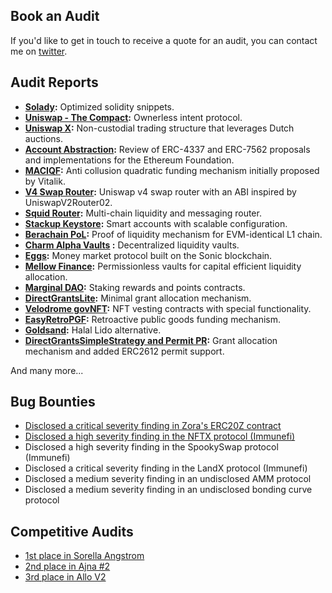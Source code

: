 ## Book an Audit

If you'd like to get in touch to receive a quote for an audit, you can contact me on [twitter](https://twitter.com/0xKaden).

## Audit Reports

- **[Solady](https://github.com/spearbit/portfolio/blob/master/pdfs/Solady-Coinbase-Spearbit-Security-Review-December-2024.pdf):** Optimized solidity snippets.
- **[Uniswap - The Compact](https://github.com/spearbit/portfolio/blob/master/pdfs/Uniswap-The-Compact-Spearbit-Security-Review-May-2025.pdf):** Ownerless intent protocol.
- **[Uniswap X](https://github.com/spearbit/portfolio/blob/master/pdfs/Uniswapx-Spearbit-Security-Review-July-2024.pdf):** Non-custodial trading structure that leverages Dutch auctions.
- **[Account Abstraction](https://github.com/eth-infinitism/account-abstraction/blob/develop/audits/SpearBit%20Account%20Abstraction%20Security%20Review%20-%20Mar%202025.pdf):** Review of ERC-4337 and ERC-7562 proposals and implementations for the Ethereum Foundation.
- **[MACIQF]( https://github.com/kadenzipfel/audit-portfolio/blob/main/reports/maciqf-audit-report-final.pdf ):** Anti collusion quadratic funding mechanism initially proposed by Vitalik.
- **[V4 Swap Router](https://github.com/kadenzipfel/audit-portfolio/blob/main/reports/v4-router-audit-final.pdf):** Uniswap v4 swap router with an ABI inspired by UniswapV2Router02.
- **[Squid Router]( https://github.com/kadenzipfel/audit-portfolio/blob/main/reports/squid-router-audit-report-final.pdf ):** Multi-chain liquidity and messaging router.
- **[Stackup Keystore](https://github.com/spearbit/portfolio/blob/master/pdfs/Stackup-Spearbit-Security-Review-July-2025.pdf):** Smart accounts with scalable configuration.
- **[Berachain PoL](https://github.com/spearbit/portfolio/blob/master/pdfs/Berachain-Pol-Spearbit-Security-Review-October-2024.pdf):** Proof of liquidity mechanism for EVM-identical  L1 chain.
- **[Charm Alpha Vaults](https://cantina.xyz/portfolio/8136772e-2dd4-443e-99c1-5f96011a972c) :** Decentralized liquidity vaults.
- **[Eggs](https://cantina.xyz/portfolio/eeda9a4d-2065-4ea6-a3f1-b22e36beef3c):** Money market protocol built on the Sonic blockchain.
- **[Mellow Finance]( https://cdn.cantina.xyz/reports/cantina_mellow_apr2024.pdf ):** Permissionless vaults for capital efficient liquidity allocation.
- **[Marginal DAO]( https://cdn.cantina.xyz/reports/cantina_solo_marginal_dao_apr2024.pdf ):** Staking rewards and points contracts.
- **[DirectGrantsLite]( https://github.com/kadenzipfel/audit-portfolio/blob/main/reports/direct-grants-lite-audit-report-final.pdf ):** Minimal grant allocation mechanism.
- **[Velodrome govNFT]( https://cdn.cantina.xyz/reports/cantina_velodrome_apr2024.pdf ):** NFT vesting contracts with special functionality.
- **[EasyRetroPGF]( https://github.com/kadenzipfel/audit-portfolio/blob/main/reports/easy-rpgf-audit-report-final.pdf ):** Retroactive public goods funding mechanism.
- **[Goldsand](https://cantina.xyz/portfolio/15341393-eb38-49b1-acb1-ed2cbec6f73e):** Halal Lido alternative.
- **[DirectGrantsSimpleStrategy and Permit PR]( https://github.com/kadenzipfel/audit-portfolio/blob/main/reports/direct-grants-simple-audit-report-final.pdf ):** Grant allocation mechanism and added ERC2612 permit support.

And many more...

## Bug Bounties

- [Disclosed a critical severity finding in Zora's ERC20Z contract](https://x.com/0xKaden/status/1856784539978444827)
- [Disclosed a high severity finding in the NFTX protocol (Immunefi)](https://x.com/0xKaden/status/1795834126584688747)
- Disclosed a high severity finding in the SpookySwap protocol (Immunefi)
- Disclosed a critical severity finding in the LandX protocol (Immunefi)
- Disclosed a medium severity finding in an undisclosed AMM protocol
- Disclosed a medium severity finding in an undisclosed bonding curve protocol

## Competitive Audits

- [1st place in Sorella Angstrom](https://cantina.xyz/competitions/84df57a3-0526-49b8-a7c5-334888f43940/leaderboard)
- [2nd place in Ajna #2](https://audits.sherlock.xyz/contests/114/leaderboard)
- [3rd place in Allo V2](https://audits.sherlock.xyz/contests/109/leaderboard)
